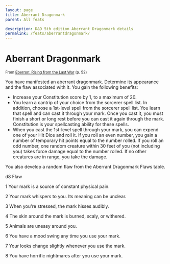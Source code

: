```yaml
---
layout: page
title: Aberrant Dragonmark
parent: All feats

description: D&D 5th edition Aberrant Dragonmark details
permalink: /feats/aberrantdragonmark/
---
```


# Aberrant Dragonmark

<small>From <a target="_blank" href="https://dnd.wizards.com/products/tabletop-games/rpg-products/eberron">Eberron: Rising from the Last War</a> (p. 52)</small>


You have manifested an aberrant dragonmark. Determine its appearance and the flaw associated with it. You gain the following benefits:
- Increase your Constitution score by 1, to a maximum of 20.
- You learn a cantrip of your choice from the sorcerer spell list. In addition, choose a 1st-level spell from the sorcerer spell list. You learn that spell and can cast it through your mark. Once you cast it, you must finish a short or long rest before you can cast it again through the mark. Constitution is your spellcasting ability for these spells.
- When you cast the 1st-level spell through your mark, you can expend one of your Hit Dice and roll it. If you roll an even number, you gain a number of temporary hit points equal to the number rolled. If you roll an odd number, one random creature within 30 feet of you (not including you) takes force damage equal to the number rolled. If no other creatures are in range, you take the damage.

You also develop a random flaw from the Aberrant Dragonmark Flaws table.

d8	Flaw

1	Your mark is a source of constant physical pain.

2	Your mark whispers to you. Its meaning can be unclear.

3	When you're stressed, the mark hisses audibly.

4	The skin around the mark is burned, scaly, or withered.

5	Animals are uneasy around you.

6	You have a mood swing any time you use your mark.

7	Your looks change slightly whenever you use the mark.

8	You have horrific nightmares after you use your mark.